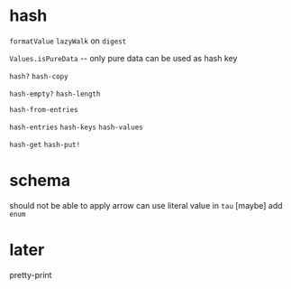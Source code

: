 # hash

`formatValue` `lazyWalk` on `digest`

`Values.isPureData` -- only pure data can be used as hash key

`hash?`
`hash-copy`

`hash-empty?`
`hash-length`

`hash-from-entries`

`hash-entries`
`hash-keys`
`hash-values`

`hash-get`
`hash-put!`

# schema

should not be able to apply arrow
can use literal value in `tau`
[maybe] add `enum`

# later

pretty-print
